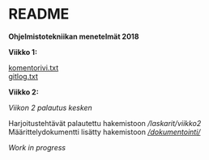 # README

**Ohjelmistotekniikan menetelmät 2018**

**Viikko 1:**

[komentorivi.txt](https://github.com/oskarioskari/otm-harjoitustyo/blob/master/laskarit/viikko1/komentorivi.txt)\
[gitlog.txt](https://github.com/oskarioskari/otm-harjoitustyo/blob/master/laskarit/viikko1/gitlog.txt)

**Viikko 2:**

*Viikon 2 palautus kesken*

Harjoitustehtävät palautettu hakemistoon */laskarit/viikko2*
Määrittelydokumentti lisätty hakemistoon [*/dokumentointi/*](https://github.com/oskarioskari/otm-harjoitustyo/blob/master/dokumentointi/vaatimusmaarittely.md)


*Work in progress*
